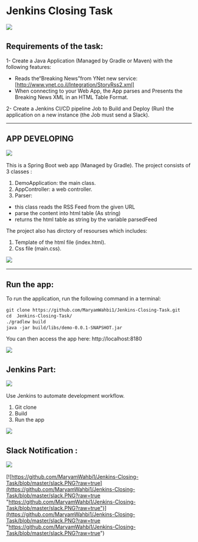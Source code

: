 # Jenkins Closing Task
![](https://miro.medium.com/max/665/1*8UiQIv0OWGSB7cn9eFWa4g.png)
## Requirements of the task:
1- Create a Java Application (Managed by Gradle or Maven) with the following features:
- Reads the“Breaking News”from YNet new service:
[http://www.ynet.co.il/Integration/StoryRss2.xml]
- When connecting to your Web App, the App parses and Presents the Breaking
News XML in an HTML Table Format.

2- Create a Jenkins CI/CD pipeline Job to Build and Deploy (Run) the application on a new
instance (the Job must send a Slack).

------------
## APP DEVELOPING
![](http://4.bp.blogspot.com/-4VKuqvU_Wgw/VoHfZm4IJ4I/AAAAAAAABZE/SU2Q20d7GAo/s1600/spring_framwork.png)

This is a Spring Boot web app (Managed by Gradle). The project consists of 3 classes :
1. DemoApplication: the main class.
2. AppController: a web controller.
3. Parser: 
- this class reads the RSS Feed from the given URL 
- parse the content into html table (As string)
- returns the html table as string by the variable parsedFeed

The project also has dirctory of resourses which includes:
1. Template of the html file (index.html).
2. Css file (main.css).

![](http://westonganger.com/system/categories/images/000/000/004/original/html-css.png?1570689942)

------------


## Run the app:
To run the application, run the following command in a terminal:
```shell
git clone https://github.com/MaryamWahbi1/Jenkins-Closing-Task.git
cd  Jenkins-Closing-Task/
./gradlew build
java -jar build/libs/demo-0.0.1-SNAPSHOT.jar
```

You can then access the app here: http://localhost:8180

[![](https://github.com/MaryamWahbi1/JenkinsHW/blob/master/htmlll.PNG?raw=true)](https://github.com/MaryamWahbi1/JenkinsHW/blob/master/htmlll.PNG?raw=true)

## Jenkins Part:
![](https://www.jenkins.io/images/logo-title-opengraph.png)

Use Jenkins to automate development workflow.

1. Git clone
2. Build
3. Run the app

[![](https://github.com/MaryamWahbi1/JenkinsHW/blob/master/pipline.PNG?raw=true)](https://github.com/MaryamWahbi1/JenkinsHW/blob/master/pipline.PNG?raw=true)

## Slack Notification :
![](https://i.ytimg.com/vi/TWwvxn2-J7E/maxresdefault.jpg)

[![https://github.com/MaryamWahbi1/Jenkins-Closing-Task/blob/master/slack.PNG?raw=true](https://github.com/MaryamWahbi1/Jenkins-Closing-Task/blob/master/slack.PNG?raw=true "https://github.com/MaryamWahbi1/Jenkins-Closing-Task/blob/master/slack.PNG?raw=true")](https://github.com/MaryamWahbi1/Jenkins-Closing-Task/blob/master/slack.PNG?raw=true "https://github.com/MaryamWahbi1/Jenkins-Closing-Task/blob/master/slack.PNG?raw=true")
